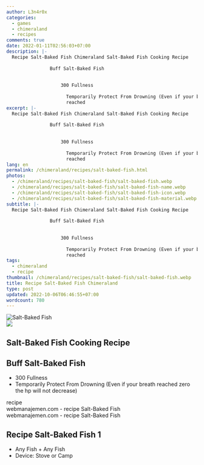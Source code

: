 ```yaml
---
author: L3n4r0x
categories:
  - games
  - chimeraland
  - recipes
comments: true
date: 2022-01-11T02:56:03+07:00
description: |-
  Recipe Salt-Baked Fish Chimeraland Salt-Baked Fish Cooking Recipe
                
                Buff Salt-Baked Fish
                
                  
                    300 Fullness
                    
                      Temporarily Protect From Drowning (Even if your breath
                      reached
excerpt: |-
  Recipe Salt-Baked Fish Chimeraland Salt-Baked Fish Cooking Recipe
                
                Buff Salt-Baked Fish
                
                  
                    300 Fullness
                    
                      Temporarily Protect From Drowning (Even if your breath
                      reached
lang: en
permalink: /chimeraland/recipes/salt-baked-fish.html
photos:
  - /chimeraland/recipes/salt-baked-fish/salt-baked-fish.webp
  - /chimeraland/recipes/salt-baked-fish/salt-baked-fish-name.webp
  - /chimeraland/recipes/salt-baked-fish/salt-baked-fish-icon.webp
  - /chimeraland/recipes/salt-baked-fish/salt-baked-fish-material.webp
subtitle: |-
  Recipe Salt-Baked Fish Chimeraland Salt-Baked Fish Cooking Recipe
                
                Buff Salt-Baked Fish
                
                  
                    300 Fullness
                    
                      Temporarily Protect From Drowning (Even if your breath
                      reached
tags:
  - chimeraland
  - recipe
thumbnail: /chimeraland/recipes/salt-baked-fish/salt-baked-fish.webp
title: Recipe Salt-Baked Fish Chimeraland
type: post
updated: 2022-10-06T06:46:55+07:00
wordcount: 780
---
```


<link
  rel="stylesheet"
  href="https://rawcdn.githack.com/dimaslanjaka/Web-Manajemen/870a349/css/bootstrap-5-3-0-alpha3-wrapper.css"
/>
<section id="bootstrap-wrapper">
  <div data-bs-theme="dark">
    <div class="card mb-2">
      <div class="card-body">
        <div class="row g-0">
          <div class="col-sm-4 position-relative mb-2">
            <img
              src="https://www.webmanajemen.com/chimeraland/recipes/salt-baked-fish/salt-baked-fish-material.webp"
              class="card-img fit-cover w-100 h-100"
              alt="Salt-Baked Fish"
              data-fancybox="true"
            />
          </div>
          <div class="col-sm-8 mb-2">
            <div class="card-body">
              <div class="d-flex flex-row align-items-center mb-3">
                <img
                  class="d-inline-block me-2"
                  src="https://www.webmanajemen.com/chimeraland/recipes/salt-baked-fish/salt-baked-fish-icon.webp"
                  width="auto"
                  height="auto"
                  style="vertical-align: middle"
                />
                <h2 class="fs-5">Salt-Baked Fish Cooking Recipe</h2>
              </div>
              <h2 class="card-title fs-5">Buff Salt-Baked Fish</h2>
              <div class="card-text">
                <ul>
                  <li>300 Fullness</li>
                  <li>
                    Temporarily Protect From Drowning (Even if your breath
                    reached zero the hp will not decrease)
                  </li>
                </ul>
              </div>
              <span class="badge rounded-pill">recipe</span>
            </div>
            <div class="card-footer text-end text-muted mt-auto">
              webmanajemen.com - recipe Salt-Baked Fish
            </div>
          </div>
        </div>
      </div>
      <div class="card-footer text-end text-muted">
        webmanajemen.com - recipe Salt-Baked Fish
      </div>
    </div>
    <div class="row mb-2">
      <div class="col-12 col-lg-6 recipe-item mb-2">
        <div class="card">
          <div class="card-body">
            <h2 class="card-title fs-5">Recipe Salt-Baked Fish 1</h2>
            <div class="card-text">
              <ul>
                <li>Any Fish<span> + </span>Any Fish</li>
                <li>Device: Stove or Camp</li>
              </ul>
            </div>
          </div>
        </div>
      </div>
    </div>
  </div>
</section>